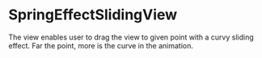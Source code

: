 # SpringEffectSlidingView
The view enables user to drag the view to given point with a curvy sliding effect. Far the point, more is the curve in the animation.
